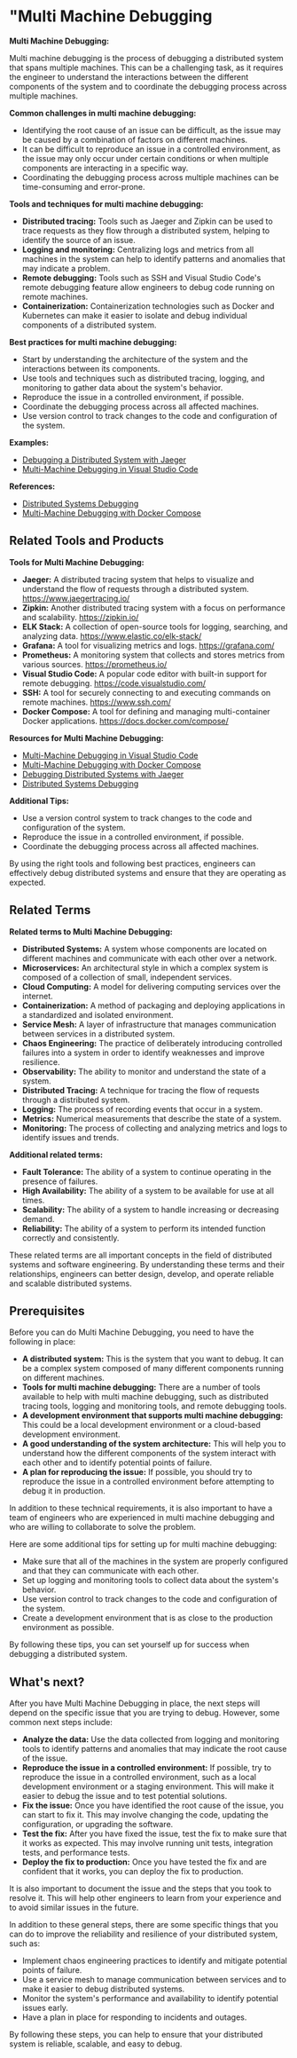 # "Multi Machine Debugging

**Multi Machine Debugging:**

Multi machine debugging is the process of debugging a distributed system that spans multiple machines. This can be a challenging task, as it requires the engineer to understand the interactions between the different components of the system and to coordinate the debugging process across multiple machines.

**Common challenges in multi machine debugging:**

* Identifying the root cause of an issue can be difficult, as the issue may be caused by a combination of factors on different machines.
* It can be difficult to reproduce an issue in a controlled environment, as the issue may only occur under certain conditions or when multiple components are interacting in a specific way.
* Coordinating the debugging process across multiple machines can be time-consuming and error-prone.

**Tools and techniques for multi machine debugging:**

* **Distributed tracing:** Tools such as Jaeger and Zipkin can be used to trace requests as they flow through a distributed system, helping to identify the source of an issue.
* **Logging and monitoring:** Centralizing logs and metrics from all machines in the system can help to identify patterns and anomalies that may indicate a problem.
* **Remote debugging:** Tools such as SSH and Visual Studio Code's remote debugging feature allow engineers to debug code running on remote machines.
* **Containerization:** Containerization technologies such as Docker and Kubernetes can make it easier to isolate and debug individual components of a distributed system.

**Best practices for multi machine debugging:**

* Start by understanding the architecture of the system and the interactions between its components.
* Use tools and techniques such as distributed tracing, logging, and monitoring to gather data about the system's behavior.
* Reproduce the issue in a controlled environment, if possible.
* Coordinate the debugging process across all affected machines.
* Use version control to track changes to the code and configuration of the system.

**Examples:**

* [Debugging a Distributed System with Jaeger](https://www.jaegertracing.io/docs/1.16/getting-started/)
* [Multi-Machine Debugging in Visual Studio Code](https://code.visualstudio.com/docs/remote/multi-machine-debugging)

**References:**

* [Distributed Systems Debugging](https://www.oreilly.com/library/view/distributed-systems-debugging/9781098102935/)
* [Multi-Machine Debugging with Docker Compose](https://docs.docker.com/compose/multi-machine/)

## Related Tools and Products

**Tools for Multi Machine Debugging:**

* **Jaeger:** A distributed tracing system that helps to visualize and understand the flow of requests through a distributed system. https://www.jaegertracing.io/
* **Zipkin:** Another distributed tracing system with a focus on performance and scalability. https://zipkin.io/
* **ELK Stack:** A collection of open-source tools for logging, searching, and analyzing data. https://www.elastic.co/elk-stack/
* **Grafana:** A tool for visualizing metrics and logs. https://grafana.com/
* **Prometheus:** A monitoring system that collects and stores metrics from various sources. https://prometheus.io/
* **Visual Studio Code:** A popular code editor with built-in support for remote debugging. https://code.visualstudio.com/
* **SSH:** A tool for securely connecting to and executing commands on remote machines. https://www.ssh.com/
* **Docker Compose:** A tool for defining and managing multi-container Docker applications. https://docs.docker.com/compose/

**Resources for Multi Machine Debugging:**

* [Multi-Machine Debugging in Visual Studio Code](https://code.visualstudio.com/docs/remote/multi-machine-debugging)
* [Multi-Machine Debugging with Docker Compose](https://docs.docker.com/compose/multi-machine/)
* [Debugging Distributed Systems with Jaeger](https://www.jaegertracing.io/docs/1.16/getting-started/)
* [Distributed Systems Debugging](https://www.oreilly.com/library/view/distributed-systems-debugging/9781098102935/)

**Additional Tips:**

* Use a version control system to track changes to the code and configuration of the system.
* Reproduce the issue in a controlled environment, if possible.
* Coordinate the debugging process across all affected machines.

By using the right tools and following best practices, engineers can effectively debug distributed systems and ensure that they are operating as expected.

## Related Terms

**Related terms to Multi Machine Debugging:**

* **Distributed Systems:** A system whose components are located on different machines and communicate with each other over a network.
* **Microservices:** An architectural style in which a complex system is composed of a collection of small, independent services.
* **Cloud Computing:** A model for delivering computing services over the internet.
* **Containerization:** A method of packaging and deploying applications in a standardized and isolated environment.
* **Service Mesh:** A layer of infrastructure that manages communication between services in a distributed system.
* **Chaos Engineering:** The practice of deliberately introducing controlled failures into a system in order to identify weaknesses and improve resilience.
* **Observability:** The ability to monitor and understand the state of a system.
* **Distributed Tracing:** A technique for tracing the flow of requests through a distributed system.
* **Logging:** The process of recording events that occur in a system.
* **Metrics:** Numerical measurements that describe the state of a system.
* **Monitoring:** The process of collecting and analyzing metrics and logs to identify issues and trends.

**Additional related terms:**

* **Fault Tolerance:** The ability of a system to continue operating in the presence of failures.
* **High Availability:** The ability of a system to be available for use at all times.
* **Scalability:** The ability of a system to handle increasing or decreasing demand.
* **Reliability:** The ability of a system to perform its intended function correctly and consistently.

These related terms are all important concepts in the field of distributed systems and software engineering. By understanding these terms and their relationships, engineers can better design, develop, and operate reliable and scalable distributed systems.

## Prerequisites

Before you can do Multi Machine Debugging, you need to have the following in place:

* **A distributed system:** This is the system that you want to debug. It can be a complex system composed of many different components running on different machines.
* **Tools for multi machine debugging:** There are a number of tools available to help with multi machine debugging, such as distributed tracing tools, logging and monitoring tools, and remote debugging tools.
* **A development environment that supports multi machine debugging:** This could be a local development environment or a cloud-based development environment.
* **A good understanding of the system architecture:** This will help you to understand how the different components of the system interact with each other and to identify potential points of failure.
* **A plan for reproducing the issue:** If possible, you should try to reproduce the issue in a controlled environment before attempting to debug it in production.

In addition to these technical requirements, it is also important to have a team of engineers who are experienced in multi machine debugging and who are willing to collaborate to solve the problem.

Here are some additional tips for setting up for multi machine debugging:

* Make sure that all of the machines in the system are properly configured and that they can communicate with each other.
* Set up logging and monitoring tools to collect data about the system's behavior.
* Use version control to track changes to the code and configuration of the system.
* Create a development environment that is as close to the production environment as possible.

By following these tips, you can set yourself up for success when debugging a distributed system.

## What's next?

After you have Multi Machine Debugging in place, the next steps will depend on the specific issue that you are trying to debug. However, some common next steps include:

* **Analyze the data:** Use the data collected from logging and monitoring tools to identify patterns and anomalies that may indicate the root cause of the issue.
* **Reproduce the issue in a controlled environment:** If possible, try to reproduce the issue in a controlled environment, such as a local development environment or a staging environment. This will make it easier to debug the issue and to test potential solutions.
* **Fix the issue:** Once you have identified the root cause of the issue, you can start to fix it. This may involve changing the code, updating the configuration, or upgrading the software.
* **Test the fix:** After you have fixed the issue, test the fix to make sure that it works as expected. This may involve running unit tests, integration tests, and performance tests.
* **Deploy the fix to production:** Once you have tested the fix and are confident that it works, you can deploy the fix to production.

It is also important to document the issue and the steps that you took to resolve it. This will help other engineers to learn from your experience and to avoid similar issues in the future.

In addition to these general steps, there are some specific things that you can do to improve the reliability and resilience of your distributed system, such as:

* Implement chaos engineering practices to identify and mitigate potential points of failure.
* Use a service mesh to manage communication between services and to make it easier to debug distributed systems.
* Monitor the system's performance and availability to identify potential issues early.
* Have a plan in place for responding to incidents and outages.

By following these steps, you can help to ensure that your distributed system is reliable, scalable, and easy to debug.